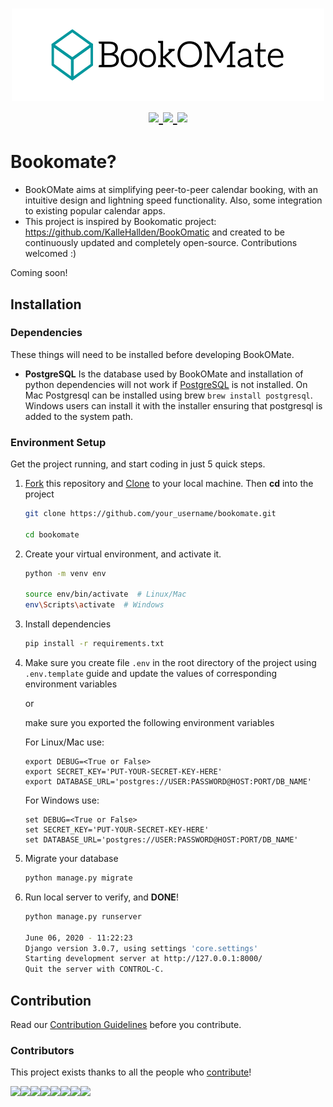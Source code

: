 <h1 align="center">
  <img src="https://raw.githubusercontent.com/Bookomate/bookomate/master/bookomate/static/assets/logo/banner.png" ></br>
  
  <a href="https://gitter.im/Bookomate/community?utm_source=badge&utm_medium=badge&utm_campaign=pr-badge">
        <img src="https://img.shields.io/badge/Chat-Gitter-ff69b4.svg?label=Chat&logo=gitter">
    </a>
    <a href="https://travis-ci.com/github/Bookomate/bookomate">
        <img src="https://img.shields.io/travis/TheAlgorithms/Python.svg?label=Travis%20CI&logo=travis">
    </a>
    <a href="https://github.com/Bookomate/bookomate/blob/master/CONTRIBUTING.md">
        <img src="https://img.shields.io/static/v1.svg?label=Contributions&message=Welcome&color=0059b3">
    </a>
</h1>


# Bookomate?

- BookOMate aims at simplifying peer-to-peer calendar booking, with an intuitive design and lightning speed functionality. Also, some integration to existing popular calendar apps.
- This project is inspired by Bookomatic project: https://github.com/KalleHallden/BookOmatic and created to be continuously updated and completely open-source. Contributions welcomed :)

Coming soon!

## Installation

### Dependencies

These things will need to be installed before developing BookOMate.
- **PostgreSQL** Is the database used by BookOMate and installation of python dependencies will not work if [PostgreSQL](https://www.postgresql.org/download/) is not installed.
On Mac Postgresql can be installed using brew ```brew install postgresql```. Windows users can install it with the installer ensuring that postgresql is added to the system path.

### Environment Setup

Get the project running, and start coding in just 5 quick steps.

1. [Fork](https://github.com/Bookomate/bookomate/fork) this repository and
   [Clone](https://www.atlassian.com/git/tutorials/setting-up-a-repository/git-clone) to your   local machine. Then  **cd** into the project

   ```bash
   git clone https://github.com/your_username/bookomate.git

   cd bookomate
   ```

2. Create your virtual environment, and activate it.

   ```bash
   python -m venv env

   source env/bin/activate  # Linux/Mac
   env\Scripts\activate  # Windows
   ```

3. Install dependencies

   ```bash
   pip install -r requirements.txt
   ```

4. Make sure you create file `.env` in the root directory of the project using `.env.template` guide and update the values of corresponding environment variables

   or

    make sure you exported the following environment variables

   For Linux/Mac use:

   ```
   export DEBUG=<True or False>
   export SECRET_KEY='PUT-YOUR-SECRET-KEY-HERE'
   export DATABASE_URL='postgres://USER:PASSWORD@HOST:PORT/DB_NAME'
   ```
   For Windows use:

   ```
   set DEBUG=<True or False>
   set SECRET_KEY='PUT-YOUR-SECRET-KEY-HERE'
   set DATABASE_URL='postgres://USER:PASSWORD@HOST:PORT/DB_NAME'
   ```

5. Migrate your database

   ```bash
   python manage.py migrate
   ```

6. Run local server to verify, and **DONE**!

   ```bash
   python manage.py runserver

   June 06, 2020 - 11:22:23
   Django version 3.0.7, using settings 'core.settings'
   Starting development server at http://127.0.0.1:8000/
   Quit the server with CONTROL-C.
   ```

## Contribution

Read our [Contribution Guidelines](CONTRIBUTING.md) before you contribute.

### Contributors

This project exists thanks to all the people who [contribute](CONTRIBUTING.md)!

[![](https://sourcerer.io/fame/BrianRuizy/BrianRuizy/bookomate/images/0)](https://sourcerer.io/fame/BrianRuizy/BrianRuizy/bookomate/links/0)[![](https://sourcerer.io/fame/BrianRuizy/BrianRuizy/bookomate/images/1)](https://sourcerer.io/fame/BrianRuizy/BrianRuizy/bookomate/links/1)[![](https://sourcerer.io/fame/BrianRuizy/BrianRuizy/bookomate/images/2)](https://sourcerer.io/fame/BrianRuizy/BrianRuizy/bookomate/links/2)[![](https://sourcerer.io/fame/BrianRuizy/BrianRuizy/bookomate/images/3)](https://sourcerer.io/fame/BrianRuizy/BrianRuizy/bookomate/links/3)[![](https://sourcerer.io/fame/BrianRuizy/BrianRuizy/bookomate/images/4)](https://sourcerer.io/fame/BrianRuizy/BrianRuizy/bookomate/links/4)[![](https://sourcerer.io/fame/BrianRuizy/BrianRuizy/bookomate/images/5)](https://sourcerer.io/fame/BrianRuizy/BrianRuizy/bookomate/links/5)[![](https://sourcerer.io/fame/BrianRuizy/BrianRuizy/bookomate/images/6)](https://sourcerer.io/fame/BrianRuizy/BrianRuizy/bookomate/links/6)[![](https://sourcerer.io/fame/BrianRuizy/BrianRuizy/bookomate/images/7)](https://sourcerer.io/fame/BrianRuizy/BrianRuizy/bookomate/links/7)
